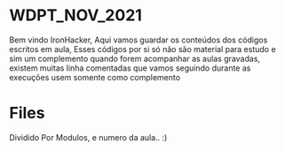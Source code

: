 # WDPT_NOV_2021

Bem vindo IronHacker, Aqui vamos guardar os conteúdos dos códigos escritos em aula,
Esses códigos por si só não são material para estudo e sim um complemento quando forem acompanhar as aulas gravadas, existem muitas linha comentadas que vamos seguindo durante as execuções usem somente como complemento


# Files

Dividido Por Modulos, e numero da aula.. :)